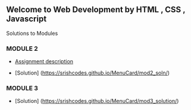 ## Welcome to Web Development by HTML , CSS , Javascript 

Solutions to Modules 






### MODULE 2
* [Assignment description](https://github.com/jhu-ep-coursera/fullstack-course4/blob/master/assignments/assignment2/Assignment-2.md)

* [Solution] (https://srishcodes.github.io/MenuCard/mod2_soln/)





### MODULE 3

* [Solution] (https://srishcodes.github.io/MenuCard/mod3_solution/)













